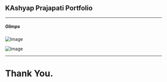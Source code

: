 ## KAshyap Prajapati Portfolio

---

##### Glimps
![Image](https://res.cloudinary.com/dpf5bkafv/image/upload/v1748243347/portfolio/glibfvuygewli8kqysgd.png)


![Image](https://res.cloudinary.com/dpf5bkafv/image/upload/v1748243347/portfolio/f5368lxe8wiu3fhf7750.png)

---

# Thank You.